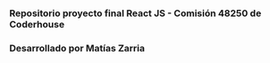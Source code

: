 ### Repositorio proyecto final React JS - Comisión 48250 de Coderhouse

### Desarrollado por Matías Zarria